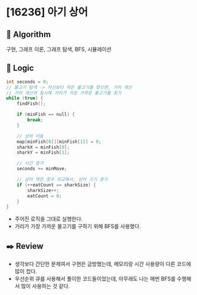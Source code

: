 # [16236] 아기 상어

## :pushpin: **Algorithm**

구현, 그래프 이론, 그래프 탐색, BFS, 시뮬레이션

## :round_pushpin: **Logic**

```c++
int seconds = 0;
// 물고기 탐색 -> 자신보다 작은 물고기를 찾으면, 거리 계산
// 거리 계산과 동시에 거리가 가장 가까운 물고기를 찾기
while (true) {
    findFish();

    if (minFish == null) {
        break;
    }

    // 상어 이동
    map[minFish[0]][minFish[1]] = 0;
    sharkX = minFish[0];
    sharkY = minFish[1];

    // 시간 증가
    seconds += minMove;

    // 상어 먹은 횟수 비교해서, 상어 크기 증가
    if (++eatCount == sharkSize) {
        sharkSize++;
        eatCount = 0;
    }
}
```

- 주어진 로직을 그대로 실행한다.
- 거리가 가장 가까운 물고기를 구하기 위해 BFS를 사용했다.

## :black_nib: **Review**

- 생각보다 간단한 문제여서 구현은 금방했는데, 메모리랑 시간 사용량이 다른 코드에 많이 컸다.
- 우선순위 큐를 사용해서 풀이한 코드들이었는데, 아무래도 나는 매번 BFS를 수행해서 많이 사용하는 것 같다. 